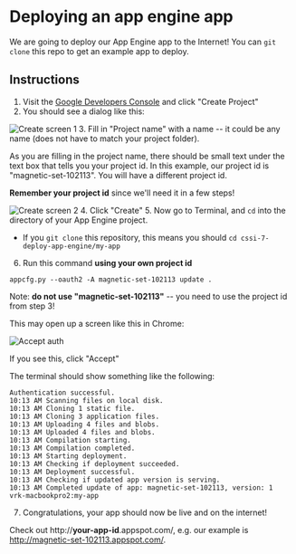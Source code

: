 # Deploying an app engine app

We are going to deploy our App Engine app to the Internet! You can `git clone` this repo to get an example app to deploy.

## Instructions

1. Visit the [Google Developers Console](https://console.developers.google.com/project) and click "Create Project"
2. You should see a dialog like this:

  ![Create screen 1](http://i.imgur.com/SME2wp7m.png)
3. Fill in "Project name" with a name -- it could be any name (does not have to match your project folder).

  As you are filling in the project name, there should be small text under the text box that tells you your project id. In this example, our project id is "magnetic-set-102113". You will have a different project id.
  
  **Remember your project id** since we'll need it in a few steps!
  
  ![Create screen 2](http://i.imgur.com/ZXVtYHym.png)
4. Click "Create"
5. Now go to Terminal, and `cd` into the directory of your App Engine project.
  * If you `git clone` this repository, this means you should `cd cssi-7-deploy-app-engine/my-app`
6. Run this command **using your own project id**

  `appcfg.py --oauth2 -A magnetic-set-102113 update .`

  Note: **do not use "magnetic-set-102113"** -- you need to use the project id from step 3!

 This may open up a screen like this in Chrome:
 
 ![Accept auth](http://i.imgur.com/7jYywmRm.png)
 
 If you see this, click "Accept"
 
 The terminal should show something like the following:
 
 ```
Authentication successful.
10:13 AM Scanning files on local disk.
10:13 AM Cloning 1 static file.
10:13 AM Cloning 3 application files.
10:13 AM Uploading 4 files and blobs.
10:13 AM Uploaded 4 files and blobs.
10:13 AM Compilation starting.
10:13 AM Compilation completed.
10:13 AM Starting deployment.
10:13 AM Checking if deployment succeeded.
10:13 AM Deployment successful.
10:13 AM Checking if updated app version is serving.
10:13 AM Completed update of app: magnetic-set-102113, version: 1
vrk-macbookpro2:my-app
```

7. Congratulations, your app should now be live and on the internet!
  
  Check out http://**your-app-id**.appspot.com/, e.g. our example is http://magnetic-set-102113.appspot.com/.  
